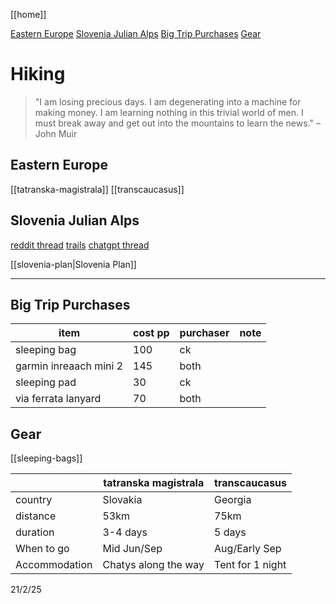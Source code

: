 [[home]]

[Eastern Europe](#eastern-europe)
[Slovenia Julian Alps](#slovenia-julian-alps)
[Big Trip Purchases](#big-trip-purchases)
[Gear](#gear)

# Hiking

> "I am losing precious days. I am degenerating into a machine for making money. I am learning nothing in this trivial world of men. I must break away and get out into the mountains to learn the news." – John Muir

## Eastern Europe

[[tatranska-magistrala]]
[[transcaucasus]]

## Slovenia Julian Alps

[reddit thread](https://tinyurl.com/4aj59kx3)
[trails](https://mapzs.pzs.si/home/trails)
[chatgpt thread](https://chatgpt.com/share/67b852ab-ac28-8007-94f6-0fb0cc90b3f7)

[[slovenia-plan|Slovenia Plan]]

---

## Big Trip Purchases

| item                   | cost pp | purchaser | note |
| ---------------------- | ------- | --------- | ---- |
| sleeping bag           | 100     | ck        |      |
| garmin inreaach mini 2 | 145     | both      |      |
| sleeping pad           | 30      | ck        |      |
| via ferrata lanyard    | 70      | both      |      |

## Gear

[[sleeping-bags]]

|               | tatranska magistrala | transcaucasus    |
| ------------- | -------------------- | ---------------- |
| country       | Slovakia             | Georgia          |
| distance      | 53km                 | 75km             |
| duration      | 3-4 days             | 5 days           |
| When to go    | Mid Jun/Sep          | Aug/Early Sep    |
| Accommodation | Chatys along the way | Tent for 1 night |

21/2/25
